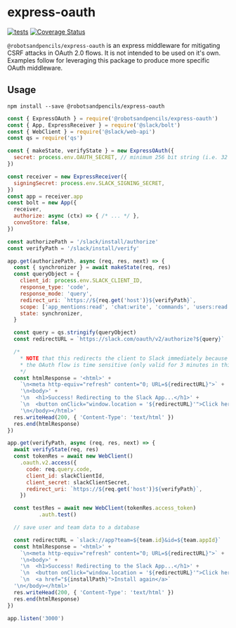 # express-oauth

[![tests](https://github.com/RobotsAndPencils/express-oauth/actions/workflows/pr-check.yml/badge.svg)](https://github.com/RobotsAndPencils/express-oauth/actions/workflows/pr-check.yml)
[![Coverage Status](https://coveralls.io/repos/github/RobotsAndPencils/express-oauth/badge.svg?branch=main)](https://coveralls.io/github/RobotsAndPencils/express-oauth?branch=main)


`@robotsandpencils/express-oauth` is an express middleware for mitigating CSRF attacks in OAuth 2.0 flows. It is not intended to be used on it's own. Examples follow for leveraging this package to produce more specific OAuth middleware.

## Usage

```Shell
npm install --save @robotsandpencils/express-oauth
```

```javascript
const { ExpressOAuth } = require('@robotsandpencils/express-oauth')
const { App, ExpressReceiver } = require('@slack/bolt')
const { WebClient } = require('@slack/web-api')
const qs = require('qs')

const { makeState, verifyState } = new ExpressOAuth({
  secret: process.env.OAUTH_SECRET, // minimum 256 bit string (i.e. 32 char utf8 string)
})

const receiver = new ExpressReceiver({
  signingSecret: process.env.SLACK_SIGNING_SECRET,
})
const app = receiver.app
const bolt = new App({
  receiver,
  authorize: async (ctx) => { /* ... */ },
  convoStore: false,
})

const authorizePath = '/slack/install/authorize'
const verifyPath = '/slack/install/verify'

app.get(authorizePath, async (req, res, next) => {
  const { synchronizer } = await makeState(req, res)
  const queryObject = {
    client_id: process.env.SLACK_CLIENT_ID,
    response_type: 'code',
    response_mode: 'query',
    redirect_uri: `https://${req.get('host')}${verifyPath}`,
    scope: ['app_mentions:read', 'chat:write', 'commands', 'users:read'],
    state: synchronizer,
  }

  const query = qs.stringify(queryObject)
  const redirectURL = `https://slack.com/oauth/v2/authorize?${query}`

  /*
    * NOTE that this redirects the client to Slack immediately because
    * the OAuth flow is time sensitive (only valid for 3 minutes in this example)
    */
  const htmlResponse = '<html>' +
    `\n<meta http-equiv="refresh" content="0; URL=${redirectURL}">` +
    '\n<body>' +
    '\n  <h1>Success! Redirecting to the Slack App...</h1>' +
    `\n  <button onClick="window.location = '${redirectURL}'">Click here to redirect</button>` +
    '\n</body></html>'
  res.writeHead(200, { 'Content-Type': 'text/html' })
  res.end(htmlResponse)
})

app.get(verifyPath, async (req, res, next) => {
  await verifyState(req, res)
  const tokenRes = await new WebClient()
    .oauth.v2.access({
      code: req.query.code,
      client_id: slackClientId,
      client_secret: slackClientSecret,
      redirect_uri: `https://${req.get('host')}${verifyPath}`,
    })

  const testRes = await new WebClient(tokenRes.access_token)
          .auth.test()

  // save user and team data to a database

  const redirectURL = `slack://app?team=${team.id}&id=${team.appId}`
  const htmlResponse = '<html>' +
    `\n<meta http-equiv="refresh" content="0; URL=${redirectURL}">` +
    '\n<body>' +
    '\n  <h1>Success! Redirecting to the Slack App...</h1>' +
    `\n  <button onClick="window.location = '${redirectURL}'">Click here to redirect</button>` +
    `\n  <a href="${installPath}">Install again</a>`
  '\n</body></html>'
  res.writeHead(200, { 'Content-Type': 'text/html' })
  res.end(htmlResponse)
})

app.listen('3000')
```
